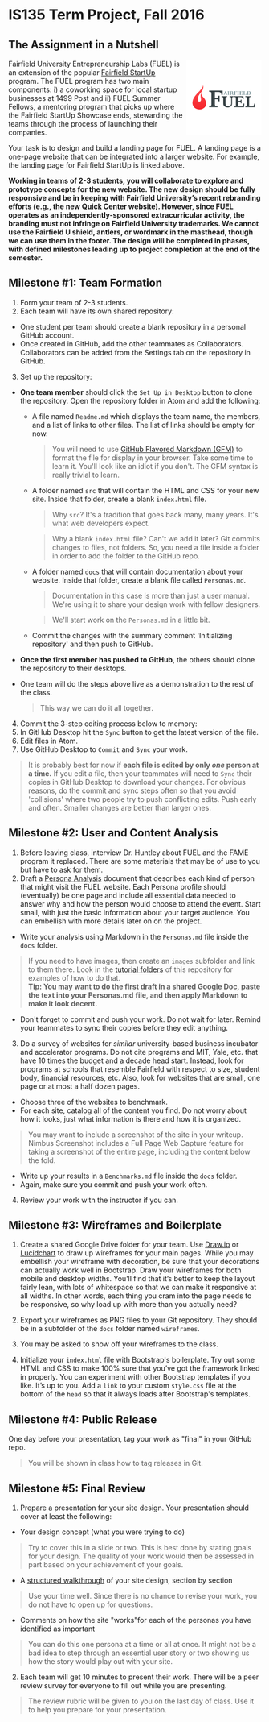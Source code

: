 # IS135 Term Project, Fall 2016

## The Assignment in a Nutshell
<img src="https://github.com/christopherhuntley/is135-docs/raw/master/TermProjects/fuel_logo.jpg" width="150px" align="right">Fairfield University Entrepreneurship Labs (FUEL) is an extension of the popular [Fairfield StartUp](http://fairfield.edu/startup) program. The FUEL program has two main components: i) a coworking space for local startup businesses at 1499 Post and ii) FUEL Summer Fellows, a mentoring program that picks up where the Fairfield StartUp Showcase ends, stewarding the teams through the process of launching their companies. 

Your task is to design and build a landing page for FUEL. A landing page is a one-page website that can be integrated into a larger website. For example, the landing page for Fairfield StartUp is linked above.

**Working in teams of 2-3 students, you will collaborate to explore and prototype concepts for the new website. The new design should be fully responsive and be in keeping with Fairfield University’s recent rebranding efforts (e.g., the new [Quick Center](http://quickcenter.fairfield.edu) website). However, since FUEL operates as an independently-sponsored extracurricular activity, the branding must not infringe on Fairfield University trademarks. We cannot use the Fairfield U shield, antlers, or wordmark in the masthead, though we can use them in the footer. The design will be completed in phases, with defined milestones leading up to project completion at the end of the semester.**

## Milestone #1: Team Formation

1. Form your team of 2-3 students.
2. Each team will have its own shared repository:
  * One student per team should create a blank repository in a personal GitHub account.
  * Once created in GitHub, add the other teammates as Collaborators. Collaborators can be added from the Settings tab on the repository in GitHub.  

3. Set up the repository:
  * **One team member** should click the `Set Up in Desktop` button to clone the repository. Open the repository folder in Atom and add the following:

    * A file named `Readme.md` which displays the team name, the members, and a list of links to other files. The list of links should be empty for now.
        >You will need to use [GitHub Flavored Markdown (GFM)](https://help.github.com/articles/github-flavored-markdown/) to format the file for display in your browser. Take some time to learn it.  You'll look like an idiot if you don't. The GFM syntax is really trivial to learn.

    * A folder named `src` that will contain the HTML and CSS for your new site. Inside that folder, create a blank `index.html` file.
      > Why `src`? It's a tradition that goes back many, many years. It's what web developers expect.  

      > Why a blank `index.html` file? Can't we add it later? Git commits changes to files, not folders. So, you need a file inside a folder in order to add the folder to the GitHub repo.

    * A folder named `docs` that will contain documentation about your website. Inside that folder, create a blank file called `Personas.md`.
      > Documentation in this case is more than just a user manual. We're using it to share your design work with fellow designers.

      > We'll start work on the `Personas.md` in a little bit.

    * Commit the changes with the summary comment 'Initializing repository' and then push to GitHub.

  * **Once the first member has pushed to GitHub**, the others should clone the repository to their desktops.

  * One team will do the steps above live as a demonstration to the rest of the class.
    >This way we can do it all together.  

4. Commit the 3-step editing process below to memory:   
  1. In GitHub Desktop hit the `Sync` button to get the latest version of the file.
  2. Edit files in Atom.
  3. Use GitHub Desktop to `Commit` and `Sync` your work.

  > It is probably best for now if **each file is edited by only *one* person at a time.** If you edit a file, then your teammates will need to `Sync` their copies in GitHub Desktop to download your changes. For obvious reasons, do the commit and sync steps often so that you avoid 'collisions' where two people try to push conflicting edits. Push early and often. Smaller changes are better than larger ones.

## Milestone #2: User and Content Analysis

1. Before leaving class, interview Dr. Huntley about FUEL and the FAME program it replaced. There are some materials that may be of use to you but have to ask for them.  
2. Draft a [Persona Analysis](http://www.usability.gov/how-to-and-tools/methods/personas.html) document that describes each kind of person that might visit the FUEL website. Each Persona profile should (eventually) be one page and include all essential data needed to answer why and how the person would choose to attend the event. Start small, with just the basic information about your target audience. You can embellish with more details later on on the project.
  * Write your analysis using Markdown in the `Personas.md` file inside the `docs` folder.
  >If you need to have images, then create an `images` subfolder and link to them there. Look in the [tutorial folders](../Tutorials) of this repository for examples of how to do that.  
  >**Tip: You may want to do the first draft in a shared Google Doc, paste the text into your Personas.md file, and then apply Markdown to make it look decent.**

  * Don't forget to commit and push your work. Do not wait for later. Remind your teammates to sync their copies before they edit anything.

3. Do a survey of websites for *similar* university-based business incubator and accelerator programs. Do not cite programs and MIT, Yale, etc. that have 10 times the budget and a decade head start. Instead, look for programs at schools that resemble Fairfield with respect to size, student body, financial resources, etc. Also, look for websites that are small, one page or at most a half dozen pages.
  * Choose three of the websites to benchmark.
  * For each site, catalog all of the content you find. Do not worry about how it looks, just what information is there and how it is organized.
  >You may want to include a screenshot of the site in your writeup. Nimbus Screenshot includes a Full Page Web Capture feature for taking a screenshot of the entire page, including the content below the fold.

  * Write up your results in a `Benchmarks.md` file inside the `docs` folder.
  * Again, make sure you commit and push your work often.

4. Review your work with the instructor if you can.

## Milestone #3: Wireframes and Boilerplate

1. Create a shared Google Drive folder for your team. Use [Draw.io](http://www.draw.io) or [Lucidchart](http://lucidchart.com) to draw up wireframes for your main pages. While you may embellish your wireframe with decoration, be sure that your decorations can actually work well in Bootstrap. Draw your wireframes for both mobile and desktop widths. You’ll find that it’s better to keep the layout fairly lean, with lots of whitespace so that we can make it responsive at all widths. In other words, each thing you cram into the page needs to be responsive, so why load up with more than you actually need?

2. Export your wireframes as PNG files to your Git repository. They should be in a subfolder of the `docs` folder named `wireframes`.
3. You may be asked to show off your wireframes to the class.
4. Initialize your `index.html` file with Bootstrap's boilerplate. Try out some HTML and CSS to make 100% sure that you’ve got the framework linked in properly. You can experiment with other Bootstrap templates if you like. It’s up to you. Add a `link` to your custom `style.css` file at the bottom of the `head` so that it always loads after Bootstrap's templates.

## Milestone #4: Public Release

One day before your presentation, tag your work as "final" in your GitHub repo.
  >You will be shown in class how to tag releases in Git.

## Milestone #5: Final Review

1. Prepare a presentation for your site design. Your presentation should cover at least the following:
  * Your design concept (what you were trying to do)
  > Try to cover this in a slide or two. This is best done by stating goals for your design. The quality of your work would then be assessed in part based on your achievement of your goals.

  * A [structured walkthrough](https://drive.google.com/open?id=1NOlW-2fHIueO4xw5aelD_mKvEtryQpEjLahcMh6s86Y) of your site design, section by section
  > Use your time well. Since there is no chance to revise your work, you do not have to open up for questions.

  * Comments on how the site "works"for each of the personas you have identified as important
  > You can do this one persona at a time or all at once. It might not be a bad idea to step through an essential user story or two showing us how the story would play out with your site.

2. Each team will get 10 minutes to present their work. There will be a peer review survey for everyone to fill out while you are presenting.
  > The review rubric will be given to you on the last day of class. Use it to help you prepare for your presentation.
